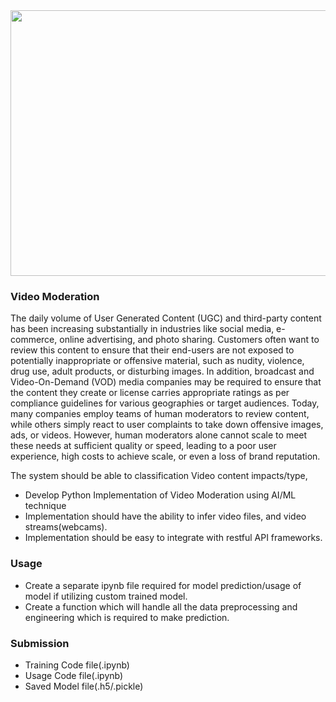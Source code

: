 <img src="https://enhancebusinesssolutions.com/wp-content/uploads/2019/09/broadcast-broadcasting-camcorder-66134-3.jpg" height=425 width=1300>

### Video Moderation 

The daily volume of User Generated Content (UGC) and third-party content has been increasing substantially in industries like social media, e-commerce, online advertising, and photo sharing. Customers often want to review this content to ensure that their end-users are not exposed to potentially inappropriate or offensive material, such as nudity, violence, drug use, adult products, or disturbing images. In addition, broadcast and Video-On-Demand (VOD) media companies may be required to ensure that the content they create or license carries appropriate ratings as per compliance guidelines for various geographies or target audiences. Today, many companies employ teams of human moderators to review content, while others simply react to user complaints to take down offensive images, ads, or videos. However, human moderators alone cannot scale to meet these needs at sufficient quality or speed, leading to a poor user experience, high costs to achieve scale, or even a loss of brand reputation.


The system should be able to classification Video content impacts/type,

* Develop Python Implementation of Video Moderation using AI/ML technique
* Implementation should have the ability to infer video files, and video streams(webcams).
* Implementation should be easy to integrate with restful API frameworks.

### Usage

* Create a separate ipynb file required for model prediction/usage of model if utilizing custom trained model.
* Create a function which will handle all the data preprocessing and engineering which is required to make prediction.

### Submission

* Training Code file(.ipynb)
* Usage Code file(.ipynb)
* Saved Model file(.h5/.pickle)